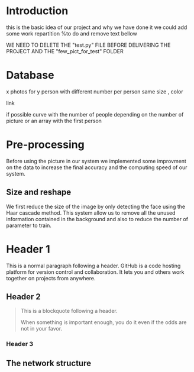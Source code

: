 # Introduction 

this is the basic idea of our project and why we have done it 
we could add some work repartition 
%to do and remove text bellow 

WE NEED TO DELETE THE "test.py" FILE BEFORE DELIVERING THE PROJECT
AND THE "few_pict_for_test" FOLDER 

# Database 

x photos for y person with different number per person same size , color 

link 

if possible curve with the number of people depending on the number of picture or an array with the first person 

# Pre-processing 

Before using the picture in our system we implemented some improvment on the data to increase the final accuracy and the computing speed of our system. 

## Size and reshape

We first reduce the size of the image by only detecting the face using the Haar cascade method. This system allow us to remove all the unused information contained in the background and also to reduce the number of parameter to train. 


# Header 1

This is a normal paragraph following a header. GitHub is a code hosting platform for version control and collaboration. It lets you and others work together on projects from anywhere.

## Header 2

> This is a blockquote following a header.
>
> When something is important enough, you do it even if the odds are not in your favor.

### Header 3

## The network structure
